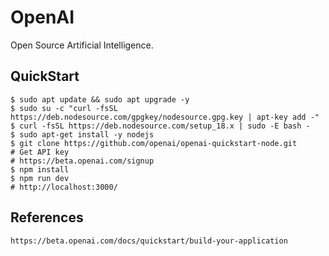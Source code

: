 OpenAI
======

Open Source Artificial Intelligence. 

QuickStart
----------

    $ sudo apt update && sudo apt upgrade -y
    $ sudo su -c "curl -fsSL https://deb.nodesource.com/gpgkey/nodesource.gpg.key | apt-key add -"
    $ curl -fsSL https://deb.nodesource.com/setup_18.x | sudo -E bash - 
    $ sudo apt-get install -y nodejs 
    $ git clone https://github.com/openai/openai-quickstart-node.git
    # Get API key
    # https://beta.openai.com/signup
    $ npm install
    $ npm run dev
    # http://localhost:3000/

References
-----------

    https://beta.openai.com/docs/quickstart/build-your-application